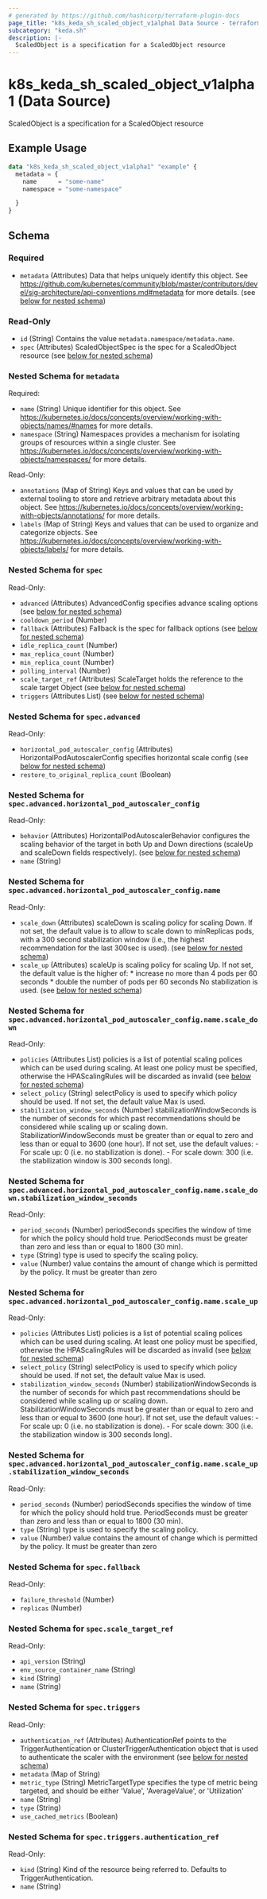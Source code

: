 ```yaml
---
# generated by https://github.com/hashicorp/terraform-plugin-docs
page_title: "k8s_keda_sh_scaled_object_v1alpha1 Data Source - terraform-provider-k8s"
subcategory: "keda.sh"
description: |-
  ScaledObject is a specification for a ScaledObject resource
---
```


# k8s_keda_sh_scaled_object_v1alpha1 (Data Source)

ScaledObject is a specification for a ScaledObject resource

## Example Usage

```terraform
data "k8s_keda_sh_scaled_object_v1alpha1" "example" {
  metadata = {
    name      = "some-name"
    namespace = "some-namespace"

  }
}
```

<!-- schema generated by tfplugindocs -->
## Schema

### Required

- `metadata` (Attributes) Data that helps uniquely identify this object. See https://github.com/kubernetes/community/blob/master/contributors/devel/sig-architecture/api-conventions.md#metadata for more details. (see [below for nested schema](#nestedatt--metadata))

### Read-Only

- `id` (String) Contains the value `metadata.namespace/metadata.name`.
- `spec` (Attributes) ScaledObjectSpec is the spec for a ScaledObject resource (see [below for nested schema](#nestedatt--spec))

<a id="nestedatt--metadata"></a>
### Nested Schema for `metadata`

Required:

- `name` (String) Unique identifier for this object. See https://kubernetes.io/docs/concepts/overview/working-with-objects/names/#names for more details.
- `namespace` (String) Namespaces provides a mechanism for isolating groups of resources within a single cluster. See https://kubernetes.io/docs/concepts/overview/working-with-objects/namespaces/ for more details.

Read-Only:

- `annotations` (Map of String) Keys and values that can be used by external tooling to store and retrieve arbitrary metadata about this object. See https://kubernetes.io/docs/concepts/overview/working-with-objects/annotations/ for more details.
- `labels` (Map of String) Keys and values that can be used to organize and categorize objects. See https://kubernetes.io/docs/concepts/overview/working-with-objects/labels/ for more details.


<a id="nestedatt--spec"></a>
### Nested Schema for `spec`

Read-Only:

- `advanced` (Attributes) AdvancedConfig specifies advance scaling options (see [below for nested schema](#nestedatt--spec--advanced))
- `cooldown_period` (Number)
- `fallback` (Attributes) Fallback is the spec for fallback options (see [below for nested schema](#nestedatt--spec--fallback))
- `idle_replica_count` (Number)
- `max_replica_count` (Number)
- `min_replica_count` (Number)
- `polling_interval` (Number)
- `scale_target_ref` (Attributes) ScaleTarget holds the reference to the scale target Object (see [below for nested schema](#nestedatt--spec--scale_target_ref))
- `triggers` (Attributes List) (see [below for nested schema](#nestedatt--spec--triggers))

<a id="nestedatt--spec--advanced"></a>
### Nested Schema for `spec.advanced`

Read-Only:

- `horizontal_pod_autoscaler_config` (Attributes) HorizontalPodAutoscalerConfig specifies horizontal scale config (see [below for nested schema](#nestedatt--spec--advanced--horizontal_pod_autoscaler_config))
- `restore_to_original_replica_count` (Boolean)

<a id="nestedatt--spec--advanced--horizontal_pod_autoscaler_config"></a>
### Nested Schema for `spec.advanced.horizontal_pod_autoscaler_config`

Read-Only:

- `behavior` (Attributes) HorizontalPodAutoscalerBehavior configures the scaling behavior of the target in both Up and Down directions (scaleUp and scaleDown fields respectively). (see [below for nested schema](#nestedatt--spec--advanced--horizontal_pod_autoscaler_config--behavior))
- `name` (String)

<a id="nestedatt--spec--advanced--horizontal_pod_autoscaler_config--behavior"></a>
### Nested Schema for `spec.advanced.horizontal_pod_autoscaler_config.name`

Read-Only:

- `scale_down` (Attributes) scaleDown is scaling policy for scaling Down. If not set, the default value is to allow to scale down to minReplicas pods, with a 300 second stabilization window (i.e., the highest recommendation for the last 300sec is used). (see [below for nested schema](#nestedatt--spec--advanced--horizontal_pod_autoscaler_config--name--scale_down))
- `scale_up` (Attributes) scaleUp is scaling policy for scaling Up. If not set, the default value is the higher of: * increase no more than 4 pods per 60 seconds * double the number of pods per 60 seconds No stabilization is used. (see [below for nested schema](#nestedatt--spec--advanced--horizontal_pod_autoscaler_config--name--scale_up))

<a id="nestedatt--spec--advanced--horizontal_pod_autoscaler_config--name--scale_down"></a>
### Nested Schema for `spec.advanced.horizontal_pod_autoscaler_config.name.scale_down`

Read-Only:

- `policies` (Attributes List) policies is a list of potential scaling polices which can be used during scaling. At least one policy must be specified, otherwise the HPAScalingRules will be discarded as invalid (see [below for nested schema](#nestedatt--spec--advanced--horizontal_pod_autoscaler_config--name--scale_down--policies))
- `select_policy` (String) selectPolicy is used to specify which policy should be used. If not set, the default value Max is used.
- `stabilization_window_seconds` (Number) stabilizationWindowSeconds is the number of seconds for which past recommendations should be considered while scaling up or scaling down. StabilizationWindowSeconds must be greater than or equal to zero and less than or equal to 3600 (one hour). If not set, use the default values: - For scale up: 0 (i.e. no stabilization is done). - For scale down: 300 (i.e. the stabilization window is 300 seconds long).

<a id="nestedatt--spec--advanced--horizontal_pod_autoscaler_config--name--scale_down--policies"></a>
### Nested Schema for `spec.advanced.horizontal_pod_autoscaler_config.name.scale_down.stabilization_window_seconds`

Read-Only:

- `period_seconds` (Number) periodSeconds specifies the window of time for which the policy should hold true. PeriodSeconds must be greater than zero and less than or equal to 1800 (30 min).
- `type` (String) type is used to specify the scaling policy.
- `value` (Number) value contains the amount of change which is permitted by the policy. It must be greater than zero



<a id="nestedatt--spec--advanced--horizontal_pod_autoscaler_config--name--scale_up"></a>
### Nested Schema for `spec.advanced.horizontal_pod_autoscaler_config.name.scale_up`

Read-Only:

- `policies` (Attributes List) policies is a list of potential scaling polices which can be used during scaling. At least one policy must be specified, otherwise the HPAScalingRules will be discarded as invalid (see [below for nested schema](#nestedatt--spec--advanced--horizontal_pod_autoscaler_config--name--scale_up--policies))
- `select_policy` (String) selectPolicy is used to specify which policy should be used. If not set, the default value Max is used.
- `stabilization_window_seconds` (Number) stabilizationWindowSeconds is the number of seconds for which past recommendations should be considered while scaling up or scaling down. StabilizationWindowSeconds must be greater than or equal to zero and less than or equal to 3600 (one hour). If not set, use the default values: - For scale up: 0 (i.e. no stabilization is done). - For scale down: 300 (i.e. the stabilization window is 300 seconds long).

<a id="nestedatt--spec--advanced--horizontal_pod_autoscaler_config--name--scale_up--policies"></a>
### Nested Schema for `spec.advanced.horizontal_pod_autoscaler_config.name.scale_up.stabilization_window_seconds`

Read-Only:

- `period_seconds` (Number) periodSeconds specifies the window of time for which the policy should hold true. PeriodSeconds must be greater than zero and less than or equal to 1800 (30 min).
- `type` (String) type is used to specify the scaling policy.
- `value` (Number) value contains the amount of change which is permitted by the policy. It must be greater than zero






<a id="nestedatt--spec--fallback"></a>
### Nested Schema for `spec.fallback`

Read-Only:

- `failure_threshold` (Number)
- `replicas` (Number)


<a id="nestedatt--spec--scale_target_ref"></a>
### Nested Schema for `spec.scale_target_ref`

Read-Only:

- `api_version` (String)
- `env_source_container_name` (String)
- `kind` (String)
- `name` (String)


<a id="nestedatt--spec--triggers"></a>
### Nested Schema for `spec.triggers`

Read-Only:

- `authentication_ref` (Attributes) AuthenticationRef points to the TriggerAuthentication or ClusterTriggerAuthentication object that is used to authenticate the scaler with the environment (see [below for nested schema](#nestedatt--spec--triggers--authentication_ref))
- `metadata` (Map of String)
- `metric_type` (String) MetricTargetType specifies the type of metric being targeted, and should be either 'Value', 'AverageValue', or 'Utilization'
- `name` (String)
- `type` (String)
- `use_cached_metrics` (Boolean)

<a id="nestedatt--spec--triggers--authentication_ref"></a>
### Nested Schema for `spec.triggers.authentication_ref`

Read-Only:

- `kind` (String) Kind of the resource being referred to. Defaults to TriggerAuthentication.
- `name` (String)
